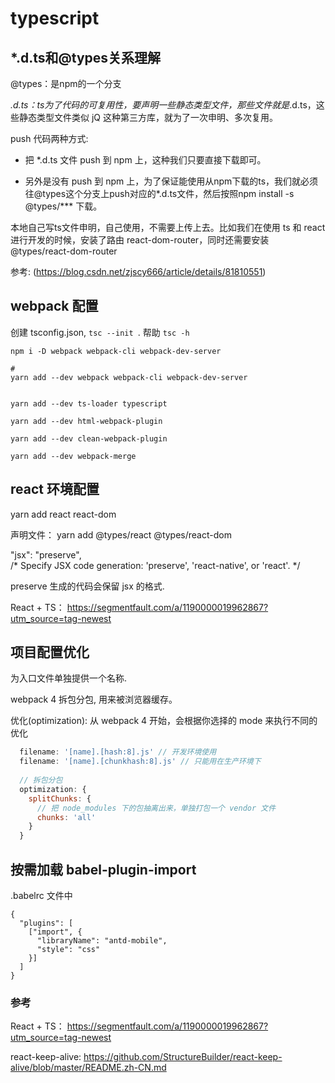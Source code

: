 # typescript

## *.d.ts和@types关系理解

@types：是npm的一个分支

*.d.ts：ts为了代码的可复用性，要声明一些静态类型文件，那些文件就是*.d.ts，这些静态类型文件类似 jQ 这种第三方库，就为了一次申明、多次复用。

push 代码两种方式:
- 把 *.d.ts 文件 push 到 npm 上，这种我们只要直接下载即可。

- 另外是没有 push 到 npm 上，为了保证能使用从npm下载的ts，我们就必须往@types这个分支上push对应的*.d.ts文件，然后按照npm install -s @types/*** 下载。

本地自己写ts文件申明，自己使用，不需要上传上去。比如我们在使用 ts 和 react 进行开发的时候，安装了路由 react-dom-router，同时还需要安装 @types/react-dom-router

参考: (https://blog.csdn.net/zjscy666/article/details/81810551)

## webpack 配置

创建 tsconfig.json, `tsc --init `. 帮助 `tsc -h`

```
npm i -D webpack webpack-cli webpack-dev-server

#
yarn add --dev webpack webpack-cli webpack-dev-server


yarn add --dev ts-loader typescript

yarn add --dev html-webpack-plugin 

yarn add --dev clean-webpack-plugin 

yarn add --dev webpack-merge 

```

## react 环境配置

yarn add react react-dom

声明文件：
yarn add @types/react @types/react-dom


"jsx": "preserve",            
/* Specify JSX code generation: 'preserve', 'react-native', or 'react'. */

preserve 生成的代码会保留 jsx 的格式.

React + TS：
https://segmentfault.com/a/1190000019962867?utm_source=tag-newest

## 项目配置优化

为入口文件单独提供一个名称.

webpack 4 拆包分包, 用来被浏览器缓存。

优化(optimization):
从 webpack 4 开始，会根据你选择的 mode 来执行不同的优化

```js
  filename: '[name].[hash:8].js' // 开发环境使用
  filename: '[name].[chunkhash:8].js' // 只能用在生产环境下
      
  // 拆包分包
  optimization: {
    splitChunks: {
      // 把 node_modules 下的包抽离出来，单独打包一个 vendor 文件
      chunks: 'all'
    }
  }
```

## 按需加载 babel-plugin-import
.babelrc 文件中
```
{
  "plugins": [
    ["import", {
      "libraryName": "antd-mobile",
      "style": "css"
    }]
  ]
}
```

### 参考
React + TS：
https://segmentfault.com/a/1190000019962867?utm_source=tag-newest

react-keep-alive:
https://github.com/StructureBuilder/react-keep-alive/blob/master/README.zh-CN.md